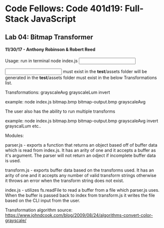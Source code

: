 # Code Fellows: Code 401d19: Full-Stack JavaScript
## Lab 04: Bitmap Transformer
#### 11/30/17 - Anthony Robinson & Robert Reed


Usage: run in terminal node index.js <input file name> <desired output file name> <transformation>

<input file name> must exist in the __test__/assets folder
<desired output file name> will be generated in the __test__/assets folder
<transformation> must exist in the below Transformations list.

Transformations:
grayscaleAvg
grayscaleLum
invert

example: node index.js bitmap.bmp bitmap-output.bmp grayscaleAvg

The user also has the ability to run multiple transforms

example: node index.js bitmap.bmp bitmap-output.bmp grayscaleAvg invert grayscalLum etc..

Modules:

parser.js - exports a function that returns an object based off of buffer data which is read from index.js.
  It has an arity of one and it accepts a buffer as it's argument. The parser will not return an odject if
  incomplete buffer data is used.

transform.js - exports buffer data based on the transforms used. It has an arity of one and it accepts any
  number of valid transform strings otherwise it throws an error when the transform string does not exist.

index.js - utilizes fs.readFile to read a buffer from a file which parser.js uses. When the buffer is
  passed back to index from transform.js it writes the file based on the CLI input from the user.

Transformation algorithm source:
https://www.johndcook.com/blog/2009/08/24/algorithms-convert-color-grayscale/
